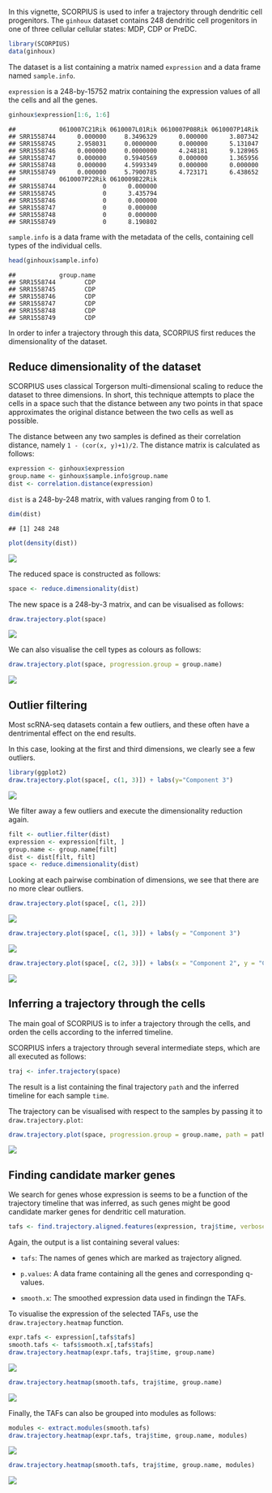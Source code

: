 <!-- github markdown built using 
render("vignettes/ginhoux.Rmd", output_format = "md_document") 
-->
In this vignette, SCORPIUS is used to infer a trajectory through dendritic cell progenitors. The `ginhoux` dataset contains 248 dendritic cell progenitors in one of three cellular cellular states: MDP, CDP or PreDC.

``` r
library(SCORPIUS)
data(ginhoux)
```

The dataset is a list containing a matrix named `expression` and a data frame named `sample.info`.

`expression` is a 248-by-15752 matrix containing the expression values of all the cells and all the genes.

``` r
ginhoux$expression[1:6, 1:6]
```

    ##            0610007C21Rik 0610007L01Rik 0610007P08Rik 0610007P14Rik
    ## SRR1558744      0.000000     8.3496329      0.000000      3.807342
    ## SRR1558745      2.958031     0.0000000      0.000000      5.131047
    ## SRR1558746      0.000000     0.0000000      4.248181      9.128965
    ## SRR1558747      0.000000     0.5940569      0.000000      1.365956
    ## SRR1558748      0.000000     4.5993349      0.000000      0.000000
    ## SRR1558749      0.000000     5.7900785      4.723171      6.438652
    ##            0610007P22Rik 0610009B22Rik
    ## SRR1558744             0      0.000000
    ## SRR1558745             0      3.435794
    ## SRR1558746             0      0.000000
    ## SRR1558747             0      0.000000
    ## SRR1558748             0      0.000000
    ## SRR1558749             0      8.190802

`sample.info` is a data frame with the metadata of the cells, containing cell types of the individual cells.

``` r
head(ginhoux$sample.info)
```

    ##            group.name
    ## SRR1558744        CDP
    ## SRR1558745        CDP
    ## SRR1558746        CDP
    ## SRR1558747        CDP
    ## SRR1558748        CDP
    ## SRR1558749        CDP

In order to infer a trajectory through this data, SCORPIUS first reduces the dimensionality of the dataset.

Reduce dimensionality of the dataset
------------------------------------

SCORPIUS uses classical Torgerson multi-dimensional scaling to reduce the dataset to three dimensions. In short, this technique attempts to place the cells in a space such that the distance between any two points in that space approximates the original distance between the two cells as well as possible.

The distance between any two samples is defined as their correlation distance, namely `1 - (cor(x, y)+1)/2`. The distance matrix is calculated as follows:

``` r
expression <- ginhoux$expression
group.name <- ginhoux$sample.info$group.name
dist <- correlation.distance(expression)
```

`dist` is a 248-by-248 matrix, with values ranging from 0 to 1.

``` r
dim(dist)
```

    ## [1] 248 248

``` r
plot(density(dist))
```

![](ginhoux_files/figure-markdown_github/unnamed-chunk-6-1.png)

The reduced space is constructed as follows:

``` r
space <- reduce.dimensionality(dist)
```

The new space is a 248-by-3 matrix, and can be visualised as follows:

``` r
draw.trajectory.plot(space)
```

![](ginhoux_files/figure-markdown_github/unnamed-chunk-8-1.png)

We can also visualise the cell types as colours as follows:

``` r
draw.trajectory.plot(space, progression.group = group.name)
```

![](ginhoux_files/figure-markdown_github/unnamed-chunk-9-1.png)

Outlier filtering
-----------------

Most scRNA-seq datasets contain a few outliers, and these often have a dentrimental effect on the end results.

In this case, looking at the first and third dimensions, we clearly see a few outliers.

``` r
library(ggplot2)
draw.trajectory.plot(space[, c(1, 3)]) + labs(y="Component 3")
```

![](ginhoux_files/figure-markdown_github/unnamed-chunk-10-1.png)

We filter away a few outliers and execute the dimensionality reduction again.

``` r
filt <- outlier.filter(dist)
expression <- expression[filt, ]
group.name <- group.name[filt]
dist <- dist[filt, filt]
space <- reduce.dimensionality(dist)
```

Looking at each pairwise combination of dimensions, we see that there are no more clear outliers.

``` r
draw.trajectory.plot(space[, c(1, 2)])
```

![](ginhoux_files/figure-markdown_github/unnamed-chunk-12-1.png)

``` r
draw.trajectory.plot(space[, c(1, 3)]) + labs(y = "Component 3")
```

![](ginhoux_files/figure-markdown_github/unnamed-chunk-12-2.png)

``` r
draw.trajectory.plot(space[, c(2, 3)]) + labs(x = "Component 2", y = "Component 3")
```

![](ginhoux_files/figure-markdown_github/unnamed-chunk-12-3.png)

Inferring a trajectory through the cells
----------------------------------------

The main goal of SCORPIUS is to infer a trajectory through the cells, and orden the cells according to the inferred timeline.

SCORPIUS infers a trajectory through several intermediate steps, which are all executed as follows:

``` r
traj <- infer.trajectory(space)
```

The result is a list containing the final trajectory `path` and the inferred timeline for each sample `time`.

The trajectory can be visualised with respect to the samples by passing it to `draw.trajectory.plot`:

``` r
draw.trajectory.plot(space, progression.group = group.name, path = path$path)
```

![](ginhoux_files/figure-markdown_github/unnamed-chunk-14-1.png)

Finding candidate marker genes
------------------------------

We search for genes whose expression is seems to be a function of the trajectory timeline that was inferred, as such genes might be good candidate marker genes for dendritic cell maturation.

``` r
tafs <- find.trajectory.aligned.features(expression, traj$time, verbose=F)
```

Again, the output is a list containing several values:

-   `tafs`: The names of genes which are marked as trajectory aligned.

-   `p.values`: A data frame containing all the genes and corresponding q-values.

-   `smooth.x`: The smoothed expression data used in findingn the TAFs.

To visualise the expression of the selected TAFs, use the `draw.trajectory.heatmap` function.

``` r
expr.tafs <- expression[,tafs$tafs]
smooth.tafs <- tafs$smooth.x[,tafs$tafs]
draw.trajectory.heatmap(expr.tafs, traj$time, group.name)
```

![](ginhoux_files/figure-markdown_github/visualise%20tafs-1.png)

``` r
draw.trajectory.heatmap(smooth.tafs, traj$time, group.name)
```

![](ginhoux_files/figure-markdown_github/visualise%20tafs-2.png)

Finally, the TAFs can also be grouped into modules as follows:

``` r
modules <- extract.modules(smooth.tafs)
draw.trajectory.heatmap(expr.tafs, traj$time, group.name, modules)
```

![](ginhoux_files/figure-markdown_github/moduled%20tafs-1.png)

``` r
draw.trajectory.heatmap(smooth.tafs, traj$time, group.name, modules)
```

![](ginhoux_files/figure-markdown_github/moduled%20tafs-2.png)
